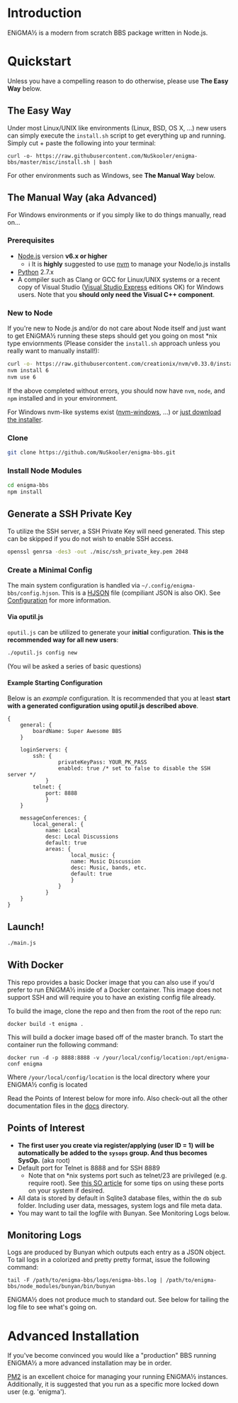 # Introduction
ENiGMA½ is a modern from scratch BBS package written in Node.js.

# Quickstart
Unless you have a compelling reason to do otherwise, please use **The Easy Way** below.

## The Easy Way
Under most Linux/UNIX like environments (Linux, BSD, OS X, ...)  new users can simply execute the `install.sh` script to get everything up and running. Simply cut + paste the following into your terminal:

```
curl -o- https://raw.githubusercontent.com/NuSkooler/enigma-bbs/master/misc/install.sh | bash
```


For other environments such as Windows, see **The Manual Way** below.

## The Manual Way (aka Advanced)
For Windows environments or if you simply like to do things manually, read on...

### Prerequisites
* [Node.js](https://nodejs.org/) version **v6.x or higher**
  * :information_source: It is **highly** suggested to use [nvm](https://github.com/creationix/nvm) to manage your Node/io.js installs
* [Python](https://www.python.org/downloads/) 2.7.x
* A compiler such as Clang or GCC for Linux/UNIX systems or a recent copy of Visual Studio ([Visual Studio Express](https://www.visualstudio.com/en-us/products/visual-studio-express-vs.aspx) editions OK) for Windows users. Note that you **should only need the Visual C++ component**.
  
 
### New to Node
If you're new to Node.js and/or do not care about Node itself and just want to get ENiGMA½ running these steps should get you going on most \*nix type enviornments (Please consider the `install.sh` approach unless you really want to manually install!):

```bash
curl -o- https://raw.githubusercontent.com/creationix/nvm/v0.33.0/install.sh | bash
nvm install 6
nvm use 6
```

If the above completed without errors, you should now have `nvm`, `node`, and `npm` installed and in your environment.

For Windows nvm-like systems exist ([nvm-windows](https://github.com/coreybutler/nvm-windows), ...) or [just download the installer](https://nodejs.org/en/download/).

  
### Clone
```bash
git clone https://github.com/NuSkooler/enigma-bbs.git
```

### Install Node Modules
```bash
cd enigma-bbs
npm install
```

## Generate a SSH Private Key
To utilize the SSH server, a SSH Private Key will need generated. This step can be skipped if you do not wish to enable SSH access.
```bash
openssl genrsa -des3 -out ./misc/ssh_private_key.pem 2048
```

### Create a Minimal Config
The main system configuration is handled via `~/.config/enigma-bbs/config.hjson`. This is a [HJSON](http://hjson.org/) file (compiliant JSON is also OK). See [Configuration](config.md) for more information.

#### Via oputil.js
`oputil.js` can be utilized to generate your **initial** configuration. **This is the recommended way for all new users**:

```bash
./oputil.js config new
```

(You wil be asked a series of basic questions)

#### Example Starting Configuration
Below is an _example_ configuration. It is recommended that you at least **start with a generated configuration using oputil.js described above**.

```hjson
{
	general: {
		boardName: Super Awesome BBS
	}

	loginServers: {
		ssh: {
	    		privateKeyPass: YOUR_PK_PASS
	    		enabled: true /* set to false to disable the SSH server */
	    	}
		telnet: {                                                                                                                                                                                              
			port: 8888                                                                                                                                                                                         
    		}                                                                                                                                                                                                      
	}

	messageConferences: {
		local_general: {
			name: Local
			desc: Local Discussions
			default: true
			areas: {
		    		local_music: {
					name: Music Discussion
					desc: Music, bands, etc.
					default: true
	        		}
	        	}
	    	}
	}
}
```

## Launch!
```bash
./main.js
```


## With Docker

This repo provides a basic Docker image that you can also use if you'd prefer to run ENiGMA½ inside of a Docker container. This image does not support SSH and will
require you to have an existing config file already.

To build the image, clone the repo and then from the root of the repo run:

`docker build -t enigma .`

This will build a docker image based off of the master branch. To start the container run the following command:

`docker run -d -p 8888:8888 -v /your/local/config/location:/opt/enigma-conf enigma`

Where `/your/local/config/location` is the local directory where your ENiGMA½ config is located


Read the Points of Interest below for more info. Also check-out all the other documentation files in the [docs](.) directory.

## Points of Interest
* **The first user you create via register/applying (user ID = 1) will be automatically be added to the `sysops` group. And thus becomes SysOp.** (aka root)
* Default port for Telnet is 8888 and for SSH 8889
  * Note that on *nix systems port such as telnet/23 are privileged (e.g. require root). See [this SO article](http://stackoverflow.com/questions/16573668/best-practices-when-running-node-js-with-port-80-ubuntu-linode) for some tips on using these ports on your system if desired.
* All data is stored by default in Sqlite3 database files, within the `db` sub folder. Including user data, messages, system logs and file meta data.
* You may want to tail the logfile with Bunyan. See Monitoring Logs below.

## Monitoring Logs
Logs are produced by Bunyan which outputs each entry as a JSON object. To tail logs in a colorized and pretty pretty format, issue the following command:
    
    tail -F /path/to/enigma-bbs/logs/enigma-bbs.log | /path/to/enigma-bbs/node_modules/bunyan/bin/bunyan

ENiGMA½ does not produce much to standard out. See below for tailing the log file to see what's going on.

# Advanced Installation
If you've become convinced you would like a "production" BBS running ENiGMA½ a more advanced installation may be in order. 

[PM2](https://github.com/Unitech/pm2) is an excellent choice for managing your running ENiGMA½ instances. Additionally, it is suggested that you run as a specific more locked down user (e.g. 'enigma').
